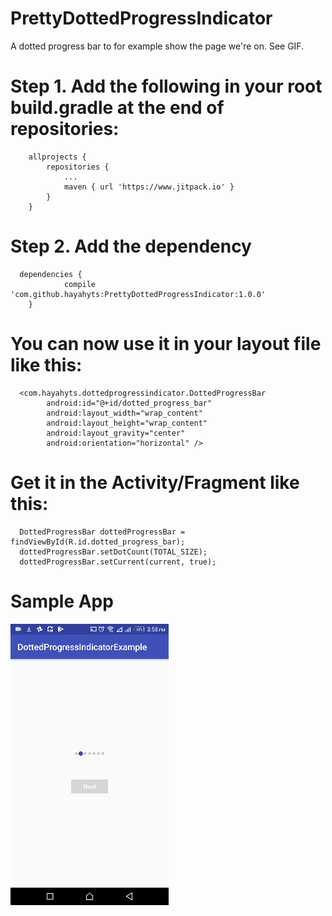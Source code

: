 # PrettyDottedProgressIndicator

A dotted progress bar to for example show the page we're on. See GIF.

# Step 1. Add the following in your root build.gradle at the end of repositories:

```
	allprojects {
		repositories {
			...
			maven { url 'https://www.jitpack.io' }
		}
	}
```


# Step 2. Add the dependency

```
  dependencies {
	        compile 'com.github.hayahyts:PrettyDottedProgressIndicator:1.0.0'
	}
```

# You can now use it in your layout file like this:

```
  <com.hayahyts.dottedprogressindicator.DottedProgressBar
        android:id="@+id/dotted_progress_bar"
        android:layout_width="wrap_content"
        android:layout_height="wrap_content"
        android:layout_gravity="center"
        android:orientation="horizontal" />
```

# Get it in the Activity/Fragment like this:

```
  DottedProgressBar dottedProgressBar = findViewById(R.id.dotted_progress_bar);
  dottedProgressBar.setDotCount(TOTAL_SIZE);
  dottedProgressBar.setCurrent(current, true);
```

# Sample App
![Sample App](https://github.com/hayahyts/PrettyDottedProgressIndicator/blob/master/art/activity.gif)

